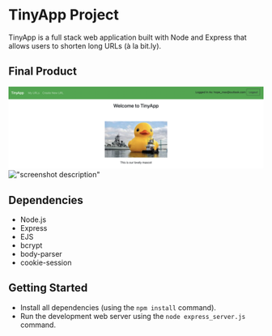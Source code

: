# TinyApp Project

TinyApp is a full stack web application built with Node and Express that allows users to shorten long URLs (à la bit.ly).

## Final Product

!["Screenshot of home page"](https://github.com/Hope-Max/tinyapp/blob/master/docs/home-page.png?raw=true)
!["screenshot description"](#)

## Dependencies

- Node.js
- Express
- EJS
- bcrypt
- body-parser
- cookie-session

## Getting Started

- Install all dependencies (using the `npm install` command).
- Run the development web server using the `node express_server.js` command.